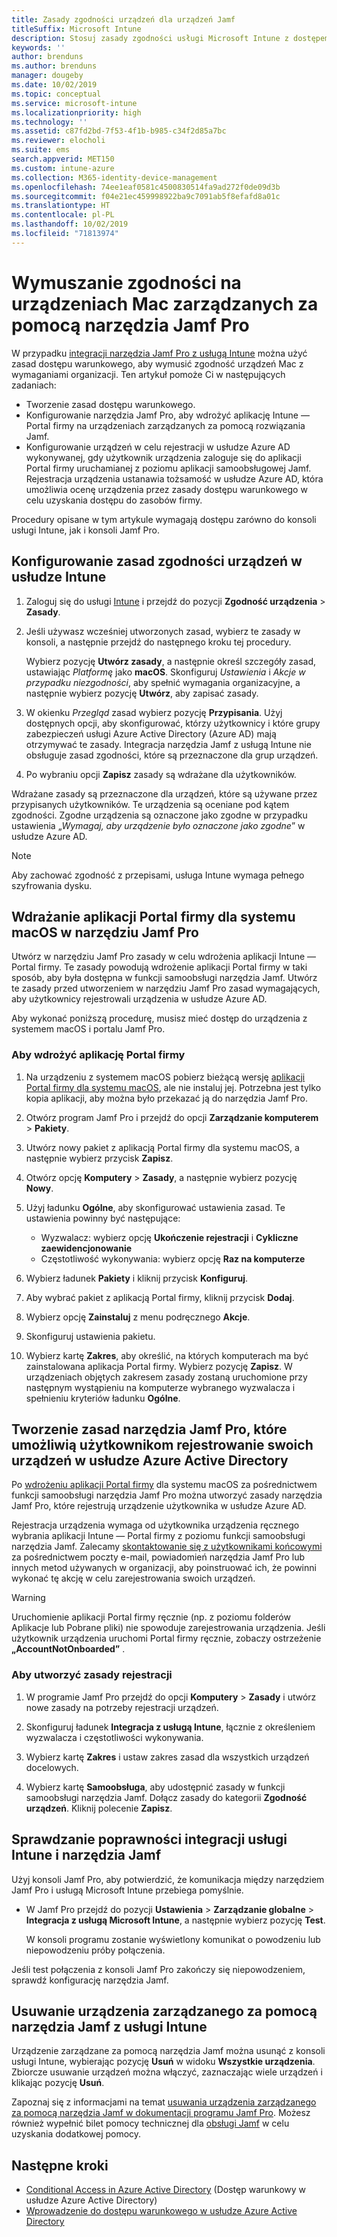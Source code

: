 ```yaml
---
title: Zasady zgodności urządzeń dla urządzeń Jamf
titleSuffix: Microsoft Intune
description: Stosuj zasady zgodności usługi Microsoft Intune z dostępem warunkowym usługi Azure Active Directory, aby pomóc zabezpieczać urządzenia zarządzane przez narzędzie Jamf.
keywords: ''
author: brenduns
ms.author: brenduns
manager: dougeby
ms.date: 10/02/2019
ms.topic: conceptual
ms.service: microsoft-intune
ms.localizationpriority: high
ms.technology: ''
ms.assetid: c87fd2bd-7f53-4f1b-b985-c34f2d85a7bc
ms.reviewer: elocholi
ms.suite: ems
search.appverid: MET150
ms.custom: intune-azure
ms.collection: M365-identity-device-management
ms.openlocfilehash: 74ee1eaf0581c4500830514fa9ad272f0de09d3b
ms.sourcegitcommit: f04e21ec459998922ba9c7091ab5f8efafd8a01c
ms.translationtype: HT
ms.contentlocale: pl-PL
ms.lasthandoff: 10/02/2019
ms.locfileid: "71813974"
---
```

# <a name="enforce-compliance-on-macs-managed-with-jamf-pro"></a>Wymuszanie zgodności na urządzeniach Mac zarządzanych za pomocą narzędzia Jamf Pro

W przypadku [integracji narzędzia Jamf Pro z usługą Intune](conditional-access-integrate-jamf.md) można użyć zasad dostępu warunkowego, aby wymusić zgodność urządzeń Mac z wymaganiami organizacji.  Ten artykuł pomoże Ci w następujących zadaniach:  

- Tworzenie zasad dostępu warunkowego.
- Konfigurowanie narzędzia Jamf Pro, aby wdrożyć aplikację Intune — Portal firmy na urządzeniach zarządzanych za pomocą rozwiązania Jamf.
- Konfigurowanie urządzeń w celu rejestracji w usłudze Azure AD wykonywanej, gdy użytkownik urządzenia zaloguje się do aplikacji Portal firmy uruchamianej z poziomu aplikacji samoobsługowej Jamf. Rejestracja urządzenia ustanawia tożsamość w usłudze Azure AD, która umożliwia ocenę urządzenia przez zasady dostępu warunkowego w celu uzyskania dostępu do zasobów firmy.  
 
Procedury opisane w tym artykule wymagają dostępu zarówno do konsoli usługi Intune, jak i konsoli Jamf Pro.

## <a name="set-up-device-compliance-policies-in-intune"></a>Konfigurowanie zasad zgodności urządzeń w usłudze Intune

1. Zaloguj się do usługi [Intune](https://go.microsoft.com/fwlink/?linkid=2090973) i przejdź do pozycji **Zgodność urządzenia** > **Zasady**. 
2. Jeśli używasz wcześniej utworzonych zasad, wybierz te zasady w konsoli, a następnie przejdź do następnego kroku tej procedury.  
   
   Wybierz pozycję **Utwórz zasady**, a następnie określ szczegóły zasad, ustawiając *Platformę* jako **macOS**. Skonfiguruj *Ustawienia* i *Akcje w przypadku niezgodności*, aby spełnić wymagania organizacyjne, a następnie wybierz pozycję **Utwórz**, aby zapisać zasady.

3. W okienku *Przegląd* zasad wybierz pozycję **Przypisania**. Użyj dostępnych opcji, aby skonfigurować, którzy użytkownicy i które grupy zabezpieczeń usługi Azure Active Directory (Azure AD) mają otrzymywać te zasady. Integracja narzędzia Jamf z usługą Intune nie obsługuje zasad zgodności, które są przeznaczone dla grup urządzeń. 

4. Po wybraniu opcji **Zapisz** zasady są wdrażane dla użytkowników.  

Wdrażane zasady są przeznaczone dla urządzeń, które są używane przez przypisanych użytkowników. Te urządzenia są oceniane pod kątem zgodności. Zgodne urządzenia są oznaczone jako zgodne w przypadku ustawienia „*Wymagaj, aby urządzenie było oznaczone jako zgodne*” w usłudze Azure AD.  

> [!NOTE]
> Aby zachować zgodność z przepisami, usługa Intune wymaga pełnego szyfrowania dysku.

## <a name="deploy-the-company-portal-app-for-macos-in-jamf-pro"></a>Wdrażanie aplikacji Portal firmy dla systemu macOS w narzędziu Jamf Pro

Utwórz w narzędziu Jamf Pro zasady w celu wdrożenia aplikacji Intune — Portal firmy. Te zasady powodują wdrożenie aplikacji Portal firmy w taki sposób, aby była dostępna w funkcji samoobsługi narzędzia Jamf. Utwórz te zasady przed utworzeniem w narzędziu Jamf Pro zasad wymagających, aby użytkownicy rejestrowali urządzenia w usłudze Azure AD.  

Aby wykonać poniższą procedurę, musisz mieć dostęp do urządzenia z systemem macOS i portalu Jamf Pro. 

### <a name="to-deploy-the-company-portal-app"></a>Aby wdrożyć aplikację Portal firmy  

1. Na urządzeniu z systemem macOS pobierz bieżącą wersję [aplikacji Portal firmy dla systemu macOS](https://go.microsoft.com/fwlink/?linkid=862280), ale nie instaluj jej. Potrzebna jest tylko kopia aplikacji, aby można było przekazać ją do narzędzia Jamf Pro.  

2. Otwórz program Jamf Pro i przejdź do opcji **Zarządzanie komputerem** > **Pakiety**.

3. Utwórz nowy pakiet z aplikacją Portal firmy dla systemu macOS, a następnie wybierz przycisk **Zapisz**.

4. Otwórz opcję **Komputery** > **Zasady**, a następnie wybierz pozycję **Nowy**.

5. Użyj ładunku **Ogólne**, aby skonfigurować ustawienia zasad. Te ustawienia powinny być następujące:
   - Wyzwalacz: wybierz opcję **Ukończenie rejestracji** i **Cykliczne zaewidencjonowanie**
   - Częstotliwość wykonywania: wybierz opcję **Raz na komputerze**

6. Wybierz ładunek **Pakiety** i kliknij przycisk **Konfiguruj**.

7. Aby wybrać pakiet z aplikacją Portal firmy, kliknij przycisk **Dodaj**.

8. Wybierz opcję **Zainstaluj** z menu podręcznego **Akcje**.
9. Skonfiguruj ustawienia pakietu.

10. Wybierz kartę **Zakres**, aby określić, na których komputerach ma być zainstalowana aplikacja Portal firmy. Wybierz pozycję **Zapisz**. W urządzeniach objętych zakresem zasady zostaną uruchomione przy następnym wystąpieniu na komputerze wybranego wyzwalacza i spełnieniu kryteriów ładunku **Ogólne**.

## <a name="create-a-policy-in-jamf-pro-to-have-users-register-their-devices-with-azure-active-directory"></a>Tworzenie zasad narzędzia Jamf Pro, które umożliwią użytkownikom rejestrowanie swoich urządzeń w usłudze Azure Active Directory  

Po [wdrożeniu aplikacji Portal firmy](conditional-access-assign-jamf.md#deploy-the-company-portal-app-for-macos-in-jamf-pro) dla systemu macOS za pośrednictwem funkcji samoobsługi narzędzia Jamf Pro można utworzyć zasady narzędzia Jamf Pro, które rejestrują urządzenie użytkownika w usłudze Azure AD. 

Rejestracja urządzenia wymaga od użytkownika urządzenia ręcznego wybrania aplikacji Intune — Portal firmy z poziomu funkcji samoobsługi narzędzia Jamf. Zalecamy [skontaktowanie się z użytkownikami końcowymi](../fundamentals/end-user-educate.md) za pośrednictwem poczty e-mail, powiadomień narzędzia Jamf Pro lub innych metod używanych w organizacji, aby poinstruować ich, że powinni wykonać tę akcję w celu zarejestrowania swoich urządzeń. 

> [!WARNING]
> Uruchomienie aplikacji Portal firmy ręcznie (np. z poziomu folderów Aplikacje lub Pobrane pliki) nie spowoduje zarejestrowania urządzenia. Jeśli użytkownik urządzenia uruchomi Portal firmy ręcznie, zobaczy ostrzeżenie **„AccountNotOnboarded”** .

### <a name="to-create-the-registration-policy"></a>Aby utworzyć zasady rejestracji  

1. W programie Jamf Pro przejdź do opcji **Komputery** > **Zasady** i utwórz nowe zasady na potrzeby rejestracji urządzeń.

2. Skonfiguruj ładunek **Integracja z usługą Intune**, łącznie z określeniem wyzwalacza i częstotliwości wykonywania.

3. Wybierz kartę **Zakres** i ustaw zakres zasad dla wszystkich urządzeń docelowych.

4. Wybierz kartę **Samoobsługa**, aby udostępnić zasady w funkcji samoobsługi narzędzia Jamf. Dołącz zasady do kategorii **Zgodność urządzeń**. Kliknij polecenie **Zapisz**.

## <a name="validate-intune-and-jamf-integration"></a>Sprawdzanie poprawności integracji usługi Intune i narzędzia Jamf  

Użyj konsoli Jamf Pro, aby potwierdzić, że komunikacja między narzędziem Jamf Pro i usługą Microsoft Intune przebiega pomyślnie. 

- W Jamf Pro przejdź do pozycji **Ustawienia** > **Zarządzanie globalne** > **Integracja z usługą Microsoft Intune**, a następnie wybierz pozycję **Test**. 

    W konsoli programu zostanie wyświetlony komunikat o powodzeniu lub niepowodzeniu próby połączenia.  

Jeśli test połączenia z konsoli Jamf Pro zakończy się niepowodzeniem, sprawdź konfigurację narzędzia Jamf. 


## <a name="removing-a-jamf-managed-device-from-intune"></a>Usuwanie urządzenia zarządzanego za pomocą narzędzia Jamf z usługi Intune

Urządzenie zarządzane za pomocą narzędzia Jamf można usunąć z konsoli usługi Intune, wybierając pozycję **Usuń** w widoku **Wszystkie urządzenia**. Zbiorcze usuwanie urządzeń można włączyć, zaznaczając wiele urządzeń i klikając pozycję **Usuń**.

Zapoznaj się z informacjami na temat [usuwania urządzenia zarządzanego za pomocą narzędzia Jamf w dokumentacji programu Jamf Pro](https://www.jamf.com/jamf-nation/articles/80/unmanaging-computers-while-preserving-their-inventory-information). Możesz również wypełnić bilet pomocy technicznej dla [obsługi Jamf](https://www.jamf.com/support/) w celu uzyskania dodatkowej pomocy. 

## <a name="next-steps"></a>Następne kroki

- [Conditional Access in Azure Active Directory](https://docs.microsoft.com/azure/active-directory/active-directory-conditional-access-azure-portal) (Dostęp warunkowy w usłudze Azure Active Directory)
- [Wprowadzenie do dostępu warunkowego w usłudze Azure Active Directory](https://docs.microsoft.com/azure/active-directory/active-directory-conditional-access-azure-portal-get-started)
